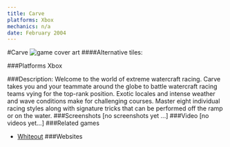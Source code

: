 ```yaml
---
title: Carve
platforms: Xbox
mechanics: n/a
date: February 2004
---
```

#Carve
![game cover art](//images.igdb.com/igdb/image/upload/t_cover_big/le3e6dq2jsctvh9twf4c.jpg "Logo Title Text 1")
####Alternative tiles:

###Platforms
Xbox

###Description:
Welcome to the world of extreme watercraft racing. Carve takes you and your teammate around the globe to battle watercraft racing teams vying for the top-rank position. Exotic locales and intense weather and wave conditions make for challenging courses. Master eight individual racing styles along with signature tricks that can be performed off the ramp or on the water.
###Screenshots
[no screenshots yet ...]
###Video
[no videos yet...]
###Related games
* [Whiteout](/games/whiteout-47374/)
###Websites

